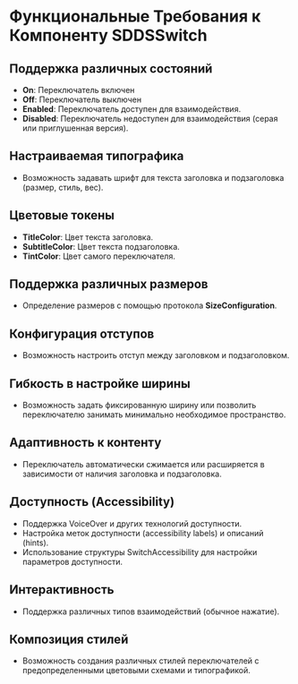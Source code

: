 # Функциональные Требования к Компоненту SDDSSwitch

## Поддержка различных состояний

- **On**: Переключатель включен
- **Off**: Переключатель выключен
- **Enabled**: Переключатель доступен для взаимодействия.
- **Disabled**: Переключатель недоступен для взаимодействия (серая или приглушенная версия).

## Настраиваемая типографика

- Возможность задавать шрифт для текста заголовка и подзаголовка (размер, стиль, вес).

## Цветовые токены

- **TitleColor**: Цвет текста заголовка.
- **SubtitleColor**: Цвет текста подзаголовка.
- **TintColor**: Цвет самого переключателя.

## Поддержка различных размеров
- Определение размеров с помощью протокола **SizeConfiguration**.

## Конфигурация отступов

- Возможность настроить отступ между заголовком и подзаголовком.

## Гибкость в настройке ширины

- Возможность задать фиксированную ширину или позволить переключателю занимать минимально необходимое пространство.

## Адаптивность к контенту

- Переключатель автоматически сжимается или расширяется в зависимости от наличия заголовка и подзаголовка.

## Доступность (Accessibility)

- Поддержка VoiceOver и других технологий доступности.
- Настройка меток доступности (accessibility labels) и описаний (hints).
- Использование структуры SwitchAccessibility для настройки параметров доступности.

## Интерактивность

- Поддержка различных типов взаимодействий (обычное нажатие).

## Композиция стилей

- Возможность создания различных стилей переключателей с предопределенными цветовыми схемами и типографикой.

